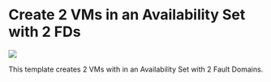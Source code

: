 # Create 2 VMs in an Availability Set with 2 FDs

<a href="https://azuredeploy.net" target="_blank">
    <img src="http://azuredeploy.net/deploybutton.png"/>
</a>

This template creates 2 VMs with in an Availability Set with 2 Fault Domains.
